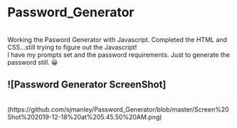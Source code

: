 # Password_Generator
<br>
Working the Pasword Generator with Javascript. Completed the HTML and CSS...still trying to figure out the Javascript!
<br>
I have my prompts set and the password requirements. Just to generate the password still.
  😀
  <br>
 <h2>![Password Generator ScreenShot]</h2>
 <br>
 (https://github.com/sjmanley/Password_Generator/blob/master/Screen%20Shot%202019-12-18%20at%205.45.50%20AM.png)
